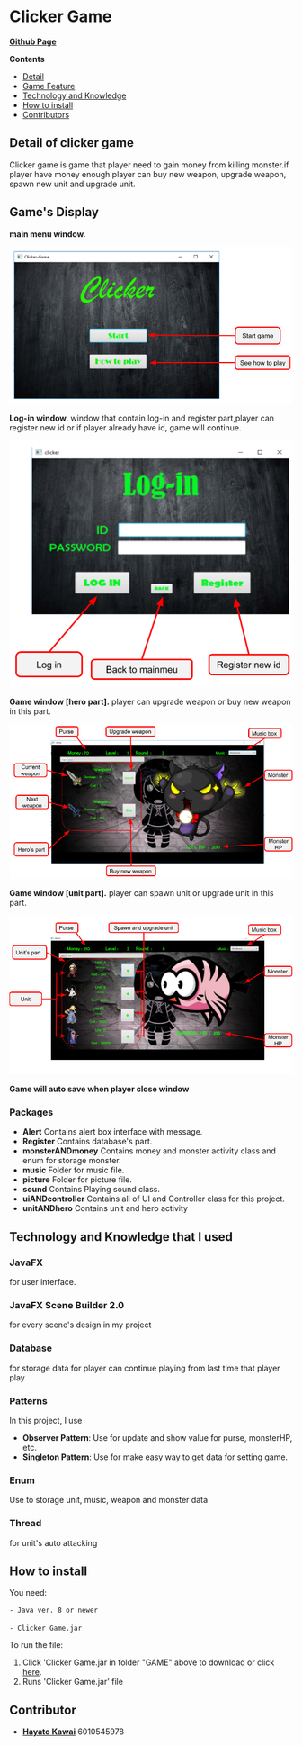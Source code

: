 # Clicker Game

[**Github Page**](https://jp-ske15.github.io/Project2-Clicker-Game/)

**Contents**

- [Detail](#detail-of-clicker-game)
- [Game Feature](#game-feature)
- [Technology and Knowledge](#technology-and-knowledge-that-i-used)
- [How to install](#how-to-install)
- [Contributors](#contributors)

## Detail of clicker game
Clicker game is game that player need to gain money from killing monster.if player have money enough.player can buy new weapon, upgrade weapon, spawn new unit and upgrade unit.

## Game's Display
**main menu window.**

![Mwindow](RMpicture/pic.png)

**Log-in window.** window that contain log-in and register part,player can register new id or if player already have id, game will continue.

![Lwindow](RMpicture/pic2.png)

**Game window [hero part].** player can upgrade weapon or buy new weapon in this part.

![GwindowH](RMpicture/pic3.png)

**Game window [unit part].** player can spawn unit or upgrade unit in this part.

![GwindowU](RMpicture/last.png)

**Game will auto save when player close window**

### Packages
- **Alert** Contains alert box  interface with message.
- **Register** Contains database's part.
- **monsterANDmoney**  Contains money and monster activity class and enum for storage monster.
- **music** Folder for music file.
- **picture** Folder for picture file.
- **sound** Contains Playing sound class.
- **uiANDcontroller** Contains all of UI and Controller class for this project.
- **unitANDhero** Contains unit and hero activity

## Technology and Knowledge that I used

### JavaFX
for user interface.

### JavaFX Scene Builder 2.0
for every scene's design in my project

### Database
for storage data for player can continue playing from last time that player play

### Patterns
In this project, I use
- **Observer Pattern**: Use for update and show value for purse, monsterHP, etc.
- **Singleton Pattern**: Use for make easy way to get data for setting game.
 
### Enum
 Use to storage unit, music, weapon and monster data
 
 ### Thread
 for unit's auto attacking

## How to install

You need: 

	- Java ver. 8 or newer

	- Clicker Game.jar


To run the file: 

1. Click 'Clicker Game.jar in folder "GAME"  above to download or click [here](https://github.com/JP-SKE15/Project2-Clicker-Game/blob/master/GAME/Clicker%20Game.jar).
2. Runs 'Clicker Game.jar' file



## Contributor

- [**Hayato Kawai**](https://github.com/JP-SKE15) 6010545978
